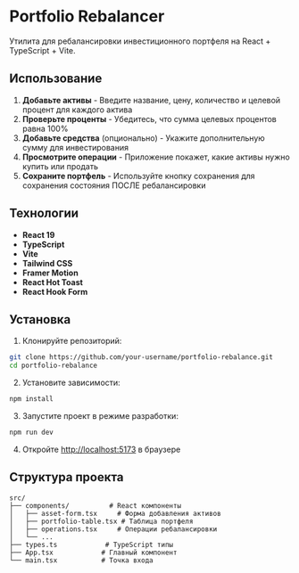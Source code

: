 # Portfolio Rebalancer

Утилита для ребалансировки инвестиционного портфеля на React + TypeScript + Vite.

## Использование

1. **Добавьте активы** - Введите название, цену, количество и целевой процент для каждого актива
2. **Проверьте проценты** - Убедитесь, что сумма целевых процентов равна 100%
3. **Добавьте средства** (опционально) - Укажите дополнительную сумму для инвестирования
4. **Просмотрите операции** - Приложение покажет, какие активы нужно купить или продать
5. **Сохраните портфель** - Используйте кнопку сохранения для сохранения состояния ПОСЛЕ ребалансировки

## Технологии

- **React 19**
- **TypeScript**
- **Vite**
- **Tailwind CSS**
- **Framer Motion**
- **React Hot Toast**
- **React Hook Form**

## Установка

1. Клонируйте репозиторий:
```bash
git clone https://github.com/your-username/portfolio-rebalance.git
cd portfolio-rebalance
```

2. Установите зависимости:
```bash
npm install
```

3. Запустите проект в режиме разработки:
```bash
npm run dev
```

4. Откройте [http://localhost:5173](http://localhost:5173) в браузере

## Структура проекта

```
src/
├── components/          # React компоненты
│   ├── asset-form.tsx     # Форма добавления активов
│   ├── portfolio-table.tsx # Таблица портфеля
│   ├── operations.tsx     # Операции ребалансировки
│   └── ...
├── types.ts            # TypeScript типы
├── App.tsx            # Главный компонент
└── main.tsx           # Точка входа
```

